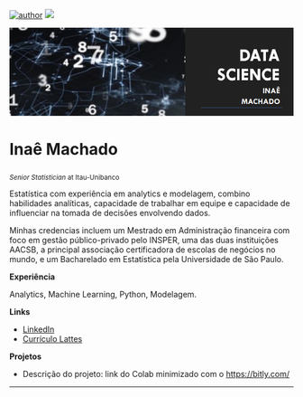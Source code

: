 [![author](https://img.shields.io/badge/author-inaemachado-red.svg)](https://www.linkedin.com/in/inaepmachado) [![](https://img.shields.io/badge/python-3.7+-blue.svg)](https://www.python.org/downloads/release/python-365/)

<p align="center">
  <img src="banner.png" >
</p>

# Inaê Machado
<sub>*Senior Statistician* at Itau-Unibanco</sub>

Estatística com experiência em analytics e modelagem, combino habilidades analíticas, capacidade de trabalhar em equipe e capacidade de influenciar na tomada de decisões envolvendo dados. 

Minhas credencias incluem um Mestrado em Administração financeira com foco em gestão público-privado pelo INSPER, uma das duas instituições AACSB, a principal associação certificadora de escolas de negócios no mundo, e um Bacharelado em Estatística pela Universidade de São Paulo.

**Experiência** 

Analytics, Machine Learning, Python, Modelagem.

**Links**

* [LinkedIn](https://www.linkedin.com/in/inaepmachado)
* [Currículo Lattes](http://lattes.cnpq.br/2150291235267988)

**Projetos**

* Descrição do projeto: link do Colab minimizado com o https://bitly.com/ 

---
